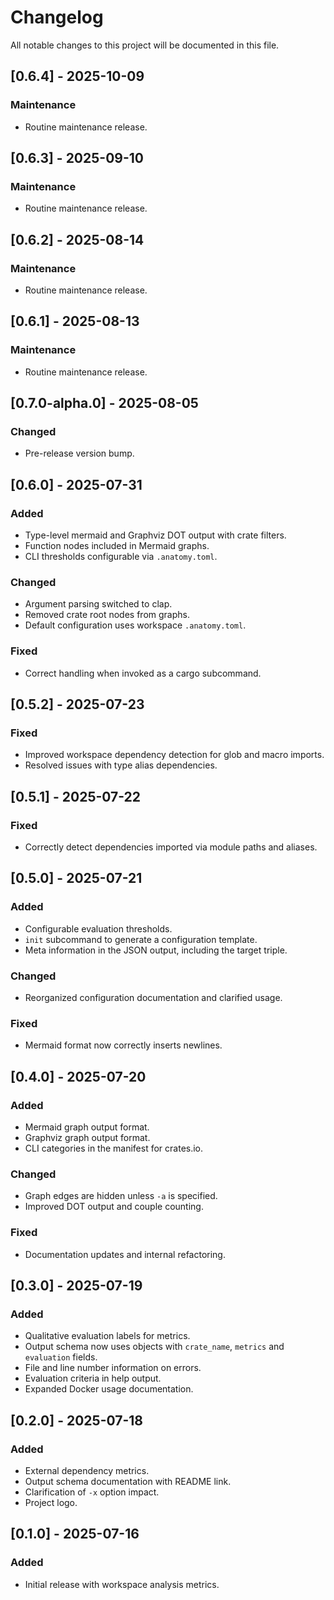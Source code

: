 # Changelog

All notable changes to this project will be documented in this file.

## [0.6.4] - 2025-10-09
### Maintenance
- Routine maintenance release.

## [0.6.3] - 2025-09-10
### Maintenance
- Routine maintenance release.

## [0.6.2] - 2025-08-14
### Maintenance
- Routine maintenance release.

## [0.6.1] - 2025-08-13
### Maintenance
- Routine maintenance release.

## [0.7.0-alpha.0] - 2025-08-05
### Changed
- Pre-release version bump.

## [0.6.0] - 2025-07-31
### Added
- Type-level mermaid and Graphviz DOT output with crate filters.
- Function nodes included in Mermaid graphs.
- CLI thresholds configurable via `.anatomy.toml`.
### Changed
- Argument parsing switched to clap.
- Removed crate root nodes from graphs.
- Default configuration uses workspace `.anatomy.toml`.
### Fixed
- Correct handling when invoked as a cargo subcommand.

## [0.5.2] - 2025-07-23
### Fixed
- Improved workspace dependency detection for glob and macro imports.
- Resolved issues with type alias dependencies.

## [0.5.1] - 2025-07-22
### Fixed
- Correctly detect dependencies imported via module paths and aliases.

## [0.5.0] - 2025-07-21
### Added
- Configurable evaluation thresholds.
- `init` subcommand to generate a configuration template.
- Meta information in the JSON output, including the target triple.
### Changed
- Reorganized configuration documentation and clarified usage.
### Fixed
- Mermaid format now correctly inserts newlines.

## [0.4.0] - 2025-07-20
### Added
- Mermaid graph output format.
- Graphviz graph output format.
- CLI categories in the manifest for crates.io.
### Changed
- Graph edges are hidden unless `-a` is specified.
- Improved DOT output and couple counting.
### Fixed
- Documentation updates and internal refactoring.

## [0.3.0] - 2025-07-19
### Added
- Qualitative evaluation labels for metrics.
- Output schema now uses objects with `crate_name`, `metrics` and `evaluation` fields.
- File and line number information on errors.
- Evaluation criteria in help output.
- Expanded Docker usage documentation.

## [0.2.0] - 2025-07-18
### Added
- External dependency metrics.
- Output schema documentation with README link.
- Clarification of `-x` option impact.
- Project logo.

## [0.1.0] - 2025-07-16
### Added
- Initial release with workspace analysis metrics.
